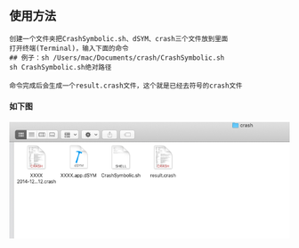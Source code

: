 ##  使用方法

```
创建一个文件夹把CrashSymbolic.sh、dSYM、crash三个文件放到里面
打开终端(Terminal)，输入下面的命令
## 例子：sh /Users/mac/Documents/crash/CrashSymbolic.sh
sh CrashSymbolic.sh绝对路径

命令完成后会生成一个result.crash文件，这个就是已经去符号的crash文件
```
#### 如下图

![1](https://github.com/AgoniNemo/CrashSymbolic/blob/master/1.png)
